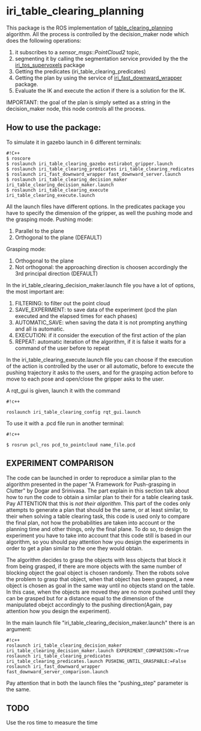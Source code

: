 # iri_table_clearing_planning #

This package is the ROS implementation of [table_clearing_planning](https://bitbucket.org/NicolaCov/table_clearing_planning) algorithm. 
All the process is controlled by the decision_maker node which does the following operations:

1. it subscribes to a *sensor_msgs::PointCloud2* topic,
2. segmenting it by calling the segmentation service provided by the the [iri_tos_supervoxels](https://github.com/NicolaCovallero/iri_tos_supervoxels) package
3. Getting the predicates (iri_table_clearing_predicates)
4. Getting the plan by using the service of [iri_fast_downward_wrapper](https://bitbucket.org/NicolaCov/iri_fast_downward_wrapper) package.
5. Evaluate the IK and execute the action if there is a solution for the IK.

IMPORTANT: the goal of the plan is simply setted as a string in the decision_maker node, this node controls all the process.

## How to use the package: ##
To simulate it in gazebo launch in 6 different terminals:
```
#!C++
$ roscore
$ roslaunch iri_table_clearing_gazebo estirabot_gripper.launch
$ roslaunch iri_table_clearing_predicates iri_table_clearing_redicates 
$ roslaunch iri_fast_downward_wrapper fast_downward_server.launch 
$ roslaunch iri_table_clearing_decision_maker iri_table_clearing_decision_maker.launch 
$ roslaunch iri_table_clearing_execute iri_table_clearing_execute.launch 

```
All the launch files have different options. In the predicates package you have to specify the dimension of the gripper, as well the pushing mode and the grasping mode.
Pushing mode:

1. Parallel to the plane
2. Orthogonal to the plane (DEFAULT)

Grasping mode:

1. Orthogonal to the plane 
2. Not orthogonal: the approaching direction is choosen accordingly the 3rd principal direction (DEFAULT)

In the iri_table_clearing_decision_maker.launch file you have a lot of options, the most important are:

1. FILTERING: to filter out the point cloud
2. SAVE_EXPERIMENT: to save data of the experiment (pcd the plan executed and the elapsed times for each phases)
3. AUTOMATIC_SAVE: when saving the data it is not prompting anything and all is automatic.
4. EXECUTION: if it consider the execution of the first action of the plan
5. REPEAT: automatic iteration of the algorithm, if it is false it waits for a command of the user before to repeat

In the iri_table_clearing_execute.launch file you can choose if the execution of the action is controlled by the user or all automatic, before to execute the pushing trajectory it asks to the users, and for the grasping action before to move to each pose and open/close the gripper asks to the user.

A rqt_gui is given, launch it with the command

```
#!c++

roslaunch iri_table_clearing_config rqt_gui.launch
```


To use it with a .pcd file run in another terminal:

```
#!c++

$ rosrun pcl_ros pcd_to_pointcloud name_file.pcd 

```


## EXPERIMENT COMPARISON ##
The code can be launched in order to reproduce a similar plan to the algorithm presented in the paper "A Framework for Push-grasping in Clutter" by Dogar and Srinivasa.
The part explain in this section talk about how to run the code to obtain a similar plan to their for a table clearing task. Pay ATTENTION that this is *not their algorithm*.
This part of the codes only attempts to generate a plan that should be the same, or at least similar, to their when solving a table clearing task, this code is used only to compare the final plan, not how the probabilities are taken into account or the planning time and other things, only the final plane.
To do so, to design the experiment you have to take into account that this code still is based in our algorithm, so you should pay attention how you design the experiments in order to get a plan similar to the one they would obtain.

The algorithm decides to grasp the objects with less objects that block it from being grasped, if there are more objects with the same number of blocking object the goal object is chosen randomly. Then the robots solve the problem to grasp that object, when that object has been grasped, a new object is chosen as goal in the same way until no objects stand on the table.
In this case, when the objects are moved they are no more pushed until they can be grasped but for a distance equal to the dimension of the manipulated obejct accordingly to the pushing direction(Again, pay attention how you design the experiment).  

In the main launch file "iri_table_clearing_decision_maker.launch" there is an argument:
```
#!c++
roslaunch iri_table_clearing_decision_maker iri_table_clearing_decision_maker.launch EXPERIMENT_COMPARISON:=True
roslaunch iri_table_clearing_predicates iri_table_clearing_predicates.launch PUSHING_UNTIL_GRASPABLE:=False
roslaunch iri_fast_downward_wrapper fast_downward_server_comparison.launch
```
Pay attention that in both the launch files the "pushing_step" parameter is the same.


## TODO 
Use the ros time to measure the time
